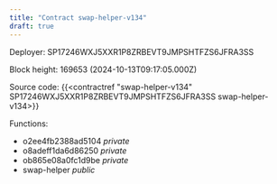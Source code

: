 ```yaml
---
title: "Contract swap-helper-v134"
draft: true
---
```

Deployer: SP17246WXJ5XXR1P8ZRBEVT9JMPSHTFZS6JFRA3SS


 



Block height: 169653 (2024-10-13T09:17:05.000Z)

Source code: {{<contractref "swap-helper-v134" SP17246WXJ5XXR1P8ZRBEVT9JMPSHTFZS6JFRA3SS swap-helper-v134>}}

Functions:

* o2ee4fb2388ad5104 _private_
* o8adeff1da6d86250 _private_
* ob865e08a0fc1d9be _private_
* swap-helper _public_
